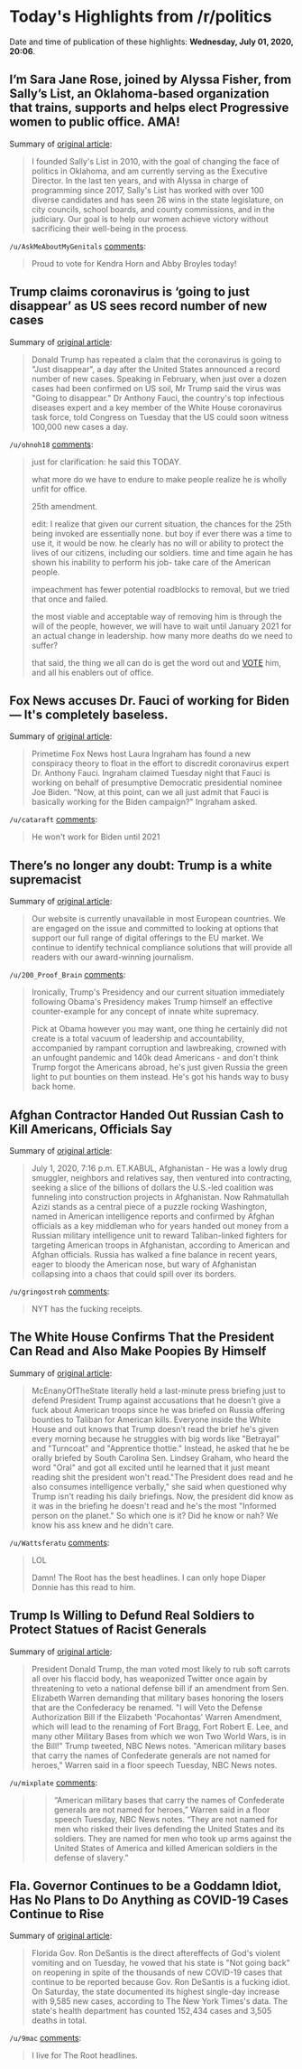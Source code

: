 # Today's Highlights from /r/politics

Date and time of publication of these highlights: **Wednesday, July 01, 2020, 20:06**.

## I’m Sara Jane Rose, joined by Alyssa Fisher, from Sally’s List, an Oklahoma-based organization that trains, supports and helps elect Progressive women to public office. AMA!

Summary of [original article](https://www.reddit.com/r/politics/comments/hisl0b/im_sara_jane_rose_joined_by_alyssa_fisher_from/):

> I founded Sally's List in 2010, with the goal of changing the face of politics in Oklahoma, and am currently serving as the Executive Director. In the last ten years, and with Alyssa in charge of programming since 2017, Sally's List has worked with over 100 diverse candidates and has seen 26 wins in the state legislature, on city councils, school boards, and county commissions, and in the judiciary. Our goal is to help our women achieve victory without sacrificing their well-being in the process.

`/u/AskMeAboutMyGenitals` [comments](https://www.reddit.com/r/politics/comments/hisl0b/im_sara_jane_rose_joined_by_alyssa_fisher_from/):

> Proud to vote for Kendra Horn and Abby Broyles today!

## Trump claims coronavirus is ‘going to just disappear’ as US sees record number of new cases

Summary of [original article](https://www.independent.co.uk/news/world/americas/trump-coronavirus-cases-us-fox-news-interview-today-covid-a9596631.html):

> Donald Trump has repeated a claim that the coronavirus is going to "Just disappear", a day after the United States announced a record number of new cases. Speaking in February, when just over a dozen cases had been confirmed on US soil, Mr Trump said the virus was "Going to disappear." Dr Anthony Fauci, the country's top infectious diseases expert and a key member of the White House coronavirus task force, told Congress on Tuesday that the US could soon witness 100,000 new cases a day.

`/u/ohnoh18` [comments](https://www.reddit.com/r/politics/comments/hjha9u/trump_claims_coronavirus_is_going_to_just/):

> just for clarification: he said this TODAY.
> 
> what more do we have to endure to make people realize he is wholly unfit for office.
> 
> 25th amendment.
> 
> edit: I realize that given our current situation, the chances for the 25th being invoked are essentially none. but boy if ever there was a time to use it, it would be now. he clearly has no will or ability to protect the lives of our citizens, including our soldiers. time and time again he has shown his inability to perform his job- take care of the American people.
> 
> impeachment has fewer potential roadblocks to removal, but we tried that once and failed.
> 
> the most viable and acceptable way of removing him is through the will of the people, however, we will have to wait until January 2021 for an actual change in leadership. how many more deaths  do we need to suffer?
> 
> that said, the thing we all can do is get the word out and [VOTE](https://www.whenweallvote.org/) him, and all his enablers out of office.

## Fox News accuses Dr. Fauci of working for Biden — It's completely baseless.

Summary of [original article](https://www.dailydot.com/debug/laura-ingraham-anthony-fauci-joe-biden/):

> Primetime Fox News host Laura Ingraham has found a new conspiracy theory to float in the effort to discredit coronavirus expert Dr. Anthony Fauci. Ingraham claimed Tuesday night that Fauci is working on behalf of presumptive Democratic presidential nominee Joe Biden. "Now, at this point, can we all just admit that Fauci is basically working for the Biden campaign?" Ingraham asked.

`/u/cataraft` [comments](https://www.reddit.com/r/politics/comments/hjls00/fox_news_accuses_dr_fauci_of_working_for_biden/):

> He won't work for Biden until 2021

## There’s no longer any doubt: Trump is a white supremacist

Summary of [original article](https://www.nydailynews.com/opinion/ny-oped-trump-white-supremacist-20200701-5zumhjygabhgfckydm7xyhbm6a-story.html):

> Our website is currently unavailable in most European countries. We are engaged on the issue and committed to looking at options that support our full range of digital offerings to the EU market. We continue to identify technical compliance solutions that will provide all readers with our award-winning journalism.

`/u/200_Proof_Brain` [comments](https://www.reddit.com/r/politics/comments/hjgpi2/theres_no_longer_any_doubt_trump_is_a_white/):

> Ironically, Trump's Presidency and our current situation immediately following Obama's Presidency makes Trump himself an effective counter-example for any concept of innate white supremacy.
> 
> Pick at Obama however you may want, one thing he certainly did not create is a total vacuum of leadership and accountability, accompanied by rampant corruption and lawbreaking, crowned with an unfought pandemic and 140k dead Americans - and don't think Trump forgot the Americans abroad, he's just given Russia the green light to put bounties on them instead. He's got his hands way to busy back home.

## Afghan Contractor Handed Out Russian Cash to Kill Americans, Officials Say

Summary of [original article](https://www.nytimes.com/2020/07/01/world/asia/afghan-russia-bounty-middleman.html):

> July 1, 2020, 7:16 p.m. ET.KABUL, Afghanistan - He was a lowly drug smuggler, neighbors and relatives say, then ventured into contracting, seeking a slice of the billions of dollars the U.S.-led coalition was funneling into construction projects in Afghanistan. Now Rahmatullah Azizi stands as a central piece of a puzzle rocking Washington, named in American intelligence reports and confirmed by Afghan officials as a key middleman who for years handed out money from a Russian military intelligence unit to reward Taliban-linked fighters for targeting American troops in Afghanistan, according to American and Afghan officials. Russia has walked a fine balance in recent years, eager to bloody the American nose, but wary of Afghanistan collapsing into a chaos that could spill over its borders.

`/u/gringostroh` [comments](https://www.reddit.com/r/politics/comments/hjmgye/afghan_contractor_handed_out_russian_cash_to_kill/):

> NYT has the fucking receipts.

## The White House Confirms That the President Can Read and Also Make Poopies By Himself

Summary of [original article](https://www.theroot.com/the-white-house-confirms-that-the-president-can-read-an-1844232076):

> McEnanyOfTheState literally held a last-minute press briefing just to defend President Trump against accusations that he doesn't give a fuck about American troops since he was briefed on Russia offering bounties to Taliban for American kills. Everyone inside the White House and out knows that Trump doesn't read the brief he's given every morning because he struggles with big words like "Betrayal" and "Turncoat" and "Apprentice thottie." Instead, he asked that he be orally briefed by South Carolina Sen. Lindsey Graham, who heard the word "Oral" and got all excited until he learned that it just meant reading shit the president won't read."The President does read and he also consumes intelligence verbally," she said when questioned why Trump isn't reading his daily briefings. Now, the president did know as it was in the briefing he doesn't read and he's the most "Informed person on the planet." So which one is it? Did he know or nah? We know his ass knew and he didn't care.

`/u/Wattsferatu` [comments](https://www.reddit.com/r/politics/comments/hjfau1/the_white_house_confirms_that_the_president_can/):

> LOL
> 
> Damn! The Root has the best headlines. I can only hope Diaper Donnie has this read to him.

## Trump Is Willing to Defund Real Soldiers to Protect Statues of Racist Generals

Summary of [original article](https://www.theroot.com/trump-is-willing-to-defund-real-soldiers-to-protect-sta-1844232977):

> President Donald Trump, the man voted most likely to rub soft carrots all over his flaccid body, has weaponized Twitter once again by threatening to veto a national defense bill if an amendment from Sen. Elizabeth Warren demanding that military bases honoring the losers that are the Confederacy be renamed. "I will Veto the Defense Authorization Bill if the Elizabeth 'Pocahontas' Warren Amendment, which will lead to the renaming of Fort Bragg, Fort Robert E. Lee, and many other Military Bases from which we won Two World Wars, is in the Bill!" Trump tweeted, NBC News notes. "American military bases that carry the names of Confederate generals are not named for heroes," Warren said in a floor speech Tuesday, NBC News notes.

`/u/mixplate` [comments](https://www.reddit.com/r/politics/comments/hjfk2g/trump_is_willing_to_defund_real_soldiers_to/):

> >“American military bases that carry the names of Confederate generals are not named for heroes,” Warren said in a floor speech Tuesday, NBC News notes. “They are not named for men who risked their lives defending the United States and its soldiers. They are named for men who took up arms against the United States of America and killed American soldiers in the defense of slavery.”

## Fla. Governor Continues to be a Goddamn Idiot, Has No Plans to Do Anything as COVID-19 Cases Continue to Rise

Summary of [original article](https://www.theroot.com/fla-governor-continues-to-be-a-goddamn-idiot-has-no-p-1844235904):

> Florida Gov. Ron DeSantis is the direct aftereffects of God's violent vomiting and on Tuesday, he vowed that his state is "Not going back" on reopening in spite of the thousands of new COVID-19 cases that continue to be reported because Gov. Ron DeSantis is a fucking idiot. On Saturday, the state documented its highest single-day increase with 9,585 new cases, according to The New York Times's data. The state's health department has counted 152,434 cases and 3,505 deaths in total.

`/u/9mac` [comments](https://www.reddit.com/r/politics/comments/hjhgdg/fla_governor_continues_to_be_a_goddamn_idiot_has/):

> I live for The Root headlines.

